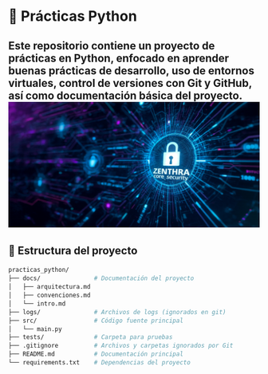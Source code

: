 # 📌 Prácticas Python

Este repositorio contiene un proyecto de prácticas en **Python**, enfocado en aprender buenas prácticas de desarrollo, uso de entornos virtuales, control de versiones con Git y GitHub, así como documentación básica del proyecto.
![image alt](https://github.com/saliou12d/practicas_python/blob/main/zenthra_resized.png?raw=true)
---

## 📂 Estructura del proyecto

```bash
practicas_python/
├── docs/               # Documentación del proyecto
│   ├── arquitectura.md
│   ├── convenciones.md
│   └── intro.md
├── logs/               # Archivos de logs (ignorados en git)
├── src/                # Código fuente principal
│   └── main.py
├── tests/              # Carpeta para pruebas
├── .gitignore          # Archivos y carpetas ignorados por Git
├── README.md           # Documentación principal
└── requirements.txt    # Dependencias del proyecto
